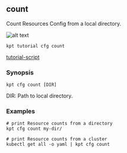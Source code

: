 ## count

Count Resources Config from a local directory.

![alt text][tutorial]

    kpt tutorial cfg count

[tutorial-script]

### Synopsis

    kpt cfg count [DIR]

  DIR:
    Path to local directory.

### Examples

    # print Resource counts from a directory
    kpt cfg count my-dir/

    # print Resource counts from a cluster
    kubectl get all -o yaml | kpt cfg count

### 

[tutorial]: https://storage.googleapis.com/kpt-dev/docs/cfg-count.gif "kpt cfg count"
[tutorial-script]: ../gifs/cfg-count.sh
